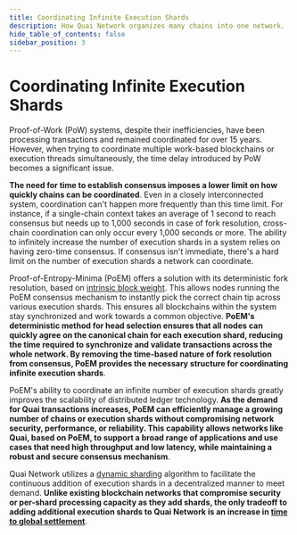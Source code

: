 ```yaml
---
title: Coordinating Infinite Execution Shards
description: How Quai Network organizes many chains into one network.
hide_table_of_contents: false
sidebar_position: 3
---
```


# Coordinating Infinite Execution Shards

Proof-of-Work (PoW) systems, despite their inefficiencies, have been processing transactions and remained coordinated for over 15 years. However, when trying to coordinate multiple work-based blockchains or execution threads simultaneously, the time delay introduced by PoW becomes a significant issue.

**The need for time to establish consensus imposes a lower limit on how quickly chains can be coordinated**. Even in a closely interconnected system, coordination can't happen more frequently than this time limit. For instance, if a single-chain context takes an average of 1 second to reach consensus but needs up to 1,000 seconds in case of fork resolution, cross-chain coordination can only occur every 1,000 seconds or more. The ability to infinitely increase the number of execution shards in a system relies on having zero-time consensus. If consensus isn't immediate, there's a hard limit on the number of execution shards a network can coordinate.

Proof-of-Entropy-Minima (PoEM) offers a solution with its deterministic fork resolution, based on [intrinsic block weight](/learn/advanced-introduction/poem/instant-fork-resolution/intrinsic-block-weight.md). This allows nodes running the PoEM consensus mechanism to instantly pick the correct chain tip across various execution shards. This ensures all blockchains within the system stay synchronized and work towards a common objective. **PoEM's deterministic method for head selection ensures that all nodes can quickly agree on the canonical chain for each execution shard, reducing the time required to synchronize and validate transactions across the whole network. By removing the time-based nature of fork resolution from consensus, PoEM provides the necessary structure for coordinating infinite execution shards**.

PoEM's ability to coordinate an infinite number of execution shards greatly improves the scalability of distributed ledger technology. **As the demand for Quai transactions increases, PoEM can efficiently manage a growing number of chains or execution shards without compromising network security, performance, or reliability. This capability allows networks like Quai, based on PoEM, to support a broad range of applications and use cases that need high throughput and low latency, while maintaining a robust and secure consensus mechanism**.

Quai Network utilizes a [dynamic sharding](/learn/advanced-introduction/poem/infinite-execution-shards/dynamic-sharding.mdx) algorithm to facilitate the continuous addition of execution shards in a decentralized manner to meet demand. **Unlike existing blockchain networks that compromise security or per-shard processing capacity as they add shards, the only tradeoff to adding additional execution shards to Quai Network is an increase in [time to global settlement](/learn/advanced-introduction/poem/infinite-execution-shards/dynamic-sharding.mdx#time-to-global-settlement)**.
